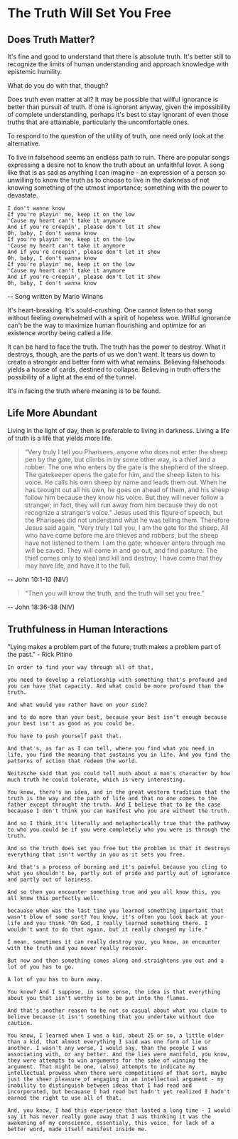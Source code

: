 # The Truth Will Set You Free

## Does Truth Matter?

It's fine and good to understand that there is absolute truth. It's better still to recognize the limits of human understanding and approach knowledge with epistemic humility.

What do you do with that, though?

Does truth even matter at all? It may be possible that willful ignorance is better than pursuit of truth. If one is ignorant anyway, given the impossibility of complete understanding, perhaps it's best to stay ignorant of even those truths that are attainable, particularly the uncomfortable ones.

To respond to the question of the utility of truth, one need only look at the alternative.

To live in falsehood seems an endless path to ruin. There are popular songs expressing a desire not to know the truth about an unfaithful lover. A song like that is as sad as anything I can imagine - an expression of a person so unwilling to know the truth as to choose to live in the darkness of not knowing something of the utmost importance; something with the power to devastate.

```
I don't wanna know
If you're playin' me, keep it on the low
'Cause my heart can't take it anymore
And if you're creepin', please don't let it show
Oh, baby, I don't wanna know
If you're playin' me, keep it on the low
'Cause my heart can't take it anymore
And if you're creepin', please don't let it show
Oh, baby, I don't wanna know
If you're playin' me, keep it on the low
'Cause my heart can't take it anymore
And if you're creepin', please don't let it show
Oh, baby, I don't wanna know
```

-- Song written by Mario Winans

It's heart-breaking. It's sould-crushing. One cannot listen to that song without feeling overwhelmed with a spirit of hopeless woe. Willful ignorance can't be the way to maximize human flourishing and optimize for an existence worthy being called a life.

It can be hard to face the truth. The truth has the power to destroy. What it destroys, though, are the parts of us we don't want. It tears us down to create a stronger and better form with what remains. Believing falsehoods yields a house of cards, destined to collapse. Believing in truth offers the possibility of a light at the end of the tunnel.

It's in facing the truth where meaning is to be found.

## Life More Abundant

Living in the light of day, then is preferable to living in darkness. Living a life of truth is a life that yields more life.

> “Very truly I tell you Pharisees, anyone who does not enter the sheep pen by the gate, but climbs in by some other way, is a thief and a robber. The one who enters by the gate is the shepherd of the sheep. The gatekeeper opens the gate for him, and the sheep listen to his voice. He calls his own sheep by name and leads them out. When he has brought out all his own, he goes on ahead of them, and his sheep follow him because they know his voice. But they will never follow a stranger; in fact, they will run away from him because they do not recognize a stranger’s voice.” Jesus used this figure of speech, but the Pharisees did not understand what he was telling them. Therefore Jesus said again, “Very truly I tell you, I am the gate for the sheep. All who have come before me are thieves and robbers, but the sheep have not listened to them. I am the gate; whoever enters through me will be saved. They will come in and go out, and find pasture. The thief comes only to steal and kill and destroy; I have come that they may have life, and have it to the full.

-- John 10:1-10 (NIV)

> "Then you will know the truth, and the truth will set you free.”

-- John 18:36-38 (NIV)

## Truthfulness in Human Interactions

"Lying makes a problem part of the future; truth makes a problem part of the past." - Rick Pitino


```
In order to find your way through all of that,

you need to develop a relationship with something that's profound and you can have that capacity. And what could be more profound than the truth.

And what would you rather have on your side?

and to do more than your best, because your best isn't enough because your best isn't as good as you could be.

You have to push yourself past that.

And that's, as far as I can tell, where you find what you need in life, you find the meaning that sustains you in life. And you find the patterns of action that redeem the world.

Neitzsche said that you could tell much about a man's character by how much truth he could tolerate, which is very interesting.

You know, there's an idea, and in the great western tradition that the truth is the way and the path of life and that no one comes to the father except throught the truth. And I believe that to be the case becauase I don't think you can manifest who you are without the truth.

And so I think it's literally and metaphorically true that the pathway to who you could be if you were completely who you were is through the truth.

And so the truth does set you free but the problem is that it destroys everything that isn't worthy in you as it sets you free.

And that's a process of burning and it's painful because you cling to what you shouldn't be, partly out of pride and partly out of ignorance and partly out of laziness.

And so then you encounter something true and you all know this, you all know this perfectly well.

becauase when was the last time you learned something important that wasn't blow of some sort? You know, it's often you look back at your life and you think "Oh God, I really learned something there. I wouldn't want to do that again, but it really changed my life."

I mean, sometimes it can really destroy you, you know, an encounter with the truth and you never really recover.

But now and then something comes along and straightens you out and a lot of you has to go.

A lot of you has to burn away.

You know? And I suppose, in some sense, the idea is that everything about you that isn't worthy is to be put into the flames.

And that's another reason to be not so casual about what you claim to believe because it isn't something that you undertake without due caution.

You know, I learned when I was a kid, about 25 or so, a little older than a kid, that almost everything I said was one form of lie or another. I wasn't any worse, I would say, than the people I was associating with, or any better. And the lies were manifold, you know, they were attempts to win arguments for the sake of winning the argument. That might be one, (also) attempts to indicate my intellectual prowess when there were competitions of that sort, maybe just the sheer pleasure of engaging in an intellectual argument - my inability to distinguish between ideas that I had read and incorporated, but becauase I had read but hadn't yet realized I hadn't earned the right to use all of that.

And, you know, I had this experience that lasted a long time - I would say it has never really gone away that I was thinking it was the awakening of my conscience, essentialy, this voice, for lack of a better word, made itself manifest inside me.
```

